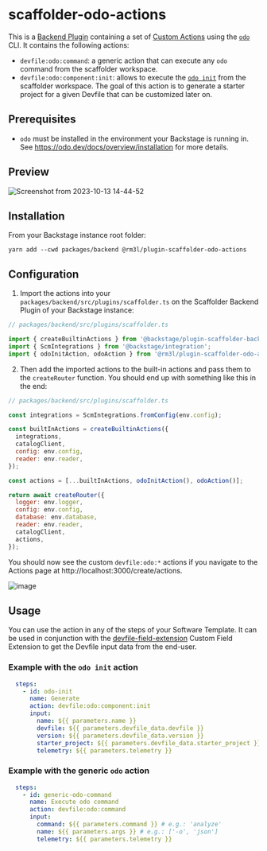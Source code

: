 # scaffolder-odo-actions

This is a [Backend Plugin](https://backstage.io/docs/plugins/backend-plugin/) containing a set of [Custom Actions](https://backstage.io/docs/features/software-templates/writing-custom-actions) using the [`odo`](https://odo.dev/) CLI.
It contains the following actions:
- `devfile:odo:command`: a generic action that can execute any `odo` command from the scaffolder workspace.
- `devfile:odo:component:init`: allows to execute the [`odo init`](https://odo.dev/docs/command-reference/init) from the scaffolder workspace. The goal of this action is to generate a starter project for a given Devfile that can be customized later on.

## Prerequisites

- `odo` must be installed in the environment your Backstage is running in. See https://odo.dev/docs/overview/installation for more details.

## Preview

![Screenshot from 2023-10-13 14-44-52](https://github.com/rm3l/backstage-odo-devfile-plugin/assets/593208/713abb47-5875-45ce-a591-1f0d0b30859e)


## Installation

From your Backstage instance root folder:
```shell
yarn add --cwd packages/backend @rm3l/plugin-scaffolder-odo-actions
```

## Configuration

1. Import the actions into your `packages/backend/src/plugins/scaffolder.ts` on the Scaffolder Backend Plugin of your Backstage instance:

```js
// packages/backend/src/plugins/scaffolder.ts

import { createBuiltinActions } from '@backstage/plugin-scaffolder-backend';
import { ScmIntegrations } from '@backstage/integration';
import { odoInitAction, odoAction } from '@rm3l/plugin-scaffolder-odo-actions';
```

2. Then add the imported actions to the built-in actions and pass them to the `createRouter` function. You should end up with something like this in the end:

```js
// packages/backend/src/plugins/scaffolder.ts

const integrations = ScmIntegrations.fromConfig(env.config);

const builtInActions = createBuiltinActions({
  integrations,
  catalogClient,
  config: env.config,
  reader: env.reader,
});

const actions = [...builtInActions, odoInitAction(), odoAction()];

return await createRouter({
  logger: env.logger,
  config: env.config,
  database: env.database,
  reader: env.reader,
  catalogClient,
  actions,
});
```

You should now see the custom `devfile:odo:*` actions if you navigate to the Actions page at http://localhost:3000/create/actions.

![image](https://github.com/rm3l/backstage-odo-devfile-plugin/assets/593208/5c1a5871-9944-4d92-aeb1-4e8682c7aa4e)

## Usage

You can use the action in any of the steps of your Software Template. It can be used in conjunction with the [devfile-field-extension](../devfile-field-extension) Custom Field Extension to get the Devfile input data from the end-user.

### Example with the `odo init` action

```yaml
  steps:
    - id: odo-init
      name: Generate
      action: devfile:odo:component:init
      input:
        name: ${{ parameters.name }}
        devfile: ${{ parameters.devfile_data.devfile }}
        version: ${{ parameters.devfile_data.version }}
        starter_project: ${{ parameters.devfile_data.starter_project }}
        telemetry: ${{ parameters.telemetry }}
```

### Example with the generic `odo` action

```yaml
  steps:
    - id: generic-odo-command
      name: Execute odo command
      action: devfile:odo:command
      input:
        command: ${{ parameters.command }} # e.g.: 'analyze'
        name: ${{ parameters.args }} # e.g.: ['-o', 'json']
        telemetry: ${{ parameters.telemetry }}
```

